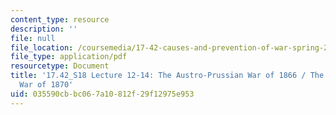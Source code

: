 ```yaml
---
content_type: resource
description: ''
file: null
file_location: /coursemedia/17-42-causes-and-prevention-of-war-spring-2018/035590cbbc067a10812f29f12975e953_MIT17_42S18_lec12-14_Prussian.pdf
file_type: application/pdf
resourcetype: Document
title: '17.42_S18 Lecture 12-14: The Austro-Prussian War of 1866 / The Franco-Prussian
  War of 1870'
uid: 035590cb-bc06-7a10-812f-29f12975e953
---
```

